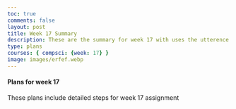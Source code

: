 ```yaml
---
toc: true
comments: false
layout: post
title: Week 17 Summary
description: These are the summary for week 17 with uses the utterence bot
type: plans
courses: { compsci: {week: 17} }
image: images/erfef.webp
---
```



#### Plans for week 17
These plans include detailed steps for week 17 assignment


